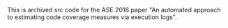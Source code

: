 This is archived src code for the ASE 2018 paper "An automated approach to estimating code coverage measures via execution logs".
